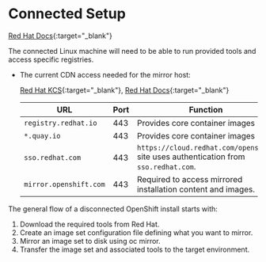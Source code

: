 # Connected Setup

[Red Hat Docs](https://docs.redhat.com/en/documentation/openshift_container_platform/4.17/html/disconnected_environments/mirroring-in-disconnected-environments){:target="_blank"}

The connected Linux machine will need to be able to run provided tools and access specific registries.

  - The current CDN access needed for the mirror host:
  
    [Red Hat KCS](https://access.redhat.com/solutions/4919821){:target="_blank"}, [Red Hat Docs](https://docs.redhat.com/en/documentation/openshift_container_platform/4.17/html/installation_configuration/configuring-firewall#configuring-firewall_configuring-firewall){:target="_blank"}
    
    |URL                    |Port|Function|
    |-                      |-   |-       |
    |`registry.redhat.io`   |443 |Provides core container images |
    |`*.quay.io`            |443 |Provides core container images |
    |`sso.redhat.com`       |443 |`https://cloud.redhat.com/openshift` site uses authentication from `sso.redhat.com`. |
    |`mirror.openshift.com` |443 |Required to access mirrored installation content and images. |

The general flow of a disconnected OpenShift install starts with: 

1. Download the required tools from Red Hat.
1. Create an image set configuration file defining what you want to mirror.
1. Mirror an image set to disk using oc mirror.
1. Transfer the image set and associated tools to the target environment.
